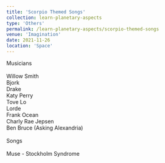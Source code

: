 ```yaml
---
title: 'Scorpio Themed Songs'
collection: learn-planetary-aspects
type: 'Others'
permalink: /learn-planetary-aspects/scorpio-themed-songs
venue: 'Imagination'
date: 2021-11-26
location: 'Space'
---
```


Musicians \
 \
Willow Smith \
Bjork \
Drake \
Katy Perry \
Tove Lo \
Lorde \
Frank Ocean \
Charly Rae Jepsen \
Ben Bruce (Asking Alexandria) \
 \
Songs \
 \
Muse - Stockholm Syndrome
